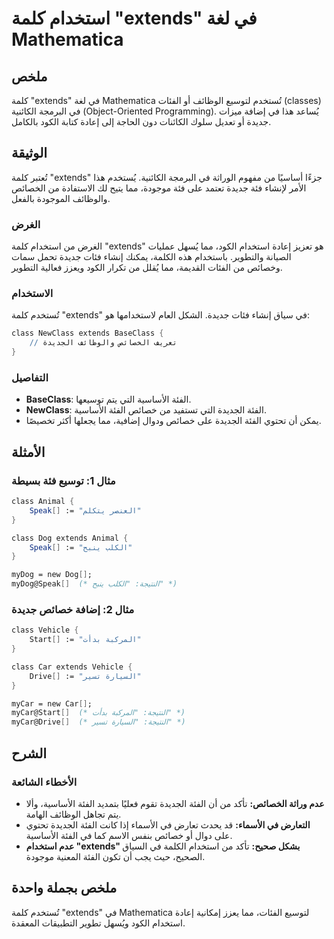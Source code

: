 <!--
Meta Description: # استخدام كلمة "extends" في لغة Mathematica ## ملخص كلمة "extends" في لغة Mathematica تُستخدم لتوسيع الوظائف أو الفئات (classes) في البرمجة الكائنية (...
Meta Keywords: extends, الفئة, استخدام, كلمة, mathematica
-->

# استخدام كلمة "extends" في لغة Mathematica

## ملخص
كلمة "extends" في لغة Mathematica تُستخدم لتوسيع الوظائف أو الفئات (classes) في البرمجة الكائنية (Object-Oriented Programming). يُساعد هذا في إضافة ميزات جديدة أو تعديل سلوك الكائنات دون الحاجة إلى إعادة كتابة الكود بالكامل.

## الوثيقة
تُعتبر كلمة "extends" جزءًا أساسيًا من مفهوم الوراثة في البرمجة الكائنية. يُستخدم هذا الأمر لإنشاء فئة جديدة تعتمد على فئة موجودة، مما يتيح لك الاستفادة من الخصائص والوظائف الموجودة بالفعل. 

### الغرض
الغرض من استخدام كلمة "extends" هو تعزيز إعادة استخدام الكود، مما يُسهل عمليات الصيانة والتطوير. باستخدام هذه الكلمة، يمكنك إنشاء فئات جديدة تحمل سمات وخصائص من الفئات القديمة، مما يُقلل من تكرار الكود ويعزز فعالية التطوير.

### الاستخدام
تُستخدم كلمة "extends" في سياق إنشاء فئات جديدة. الشكل العام لاستخدامها هو:

```mathematica
class NewClass extends BaseClass {
    // تعريف الخصائص والوظائف الجديدة
}
```

### التفاصيل
- **BaseClass**: الفئة الأساسية التي يتم توسيعها.
- **NewClass**: الفئة الجديدة التي تستفيد من خصائص الفئة الأساسية.
- يمكن أن تحتوي الفئة الجديدة على خصائص ودوال إضافية، مما يجعلها أكثر تخصيصًا.

## الأمثلة
### مثال 1: توسيع فئة بسيطة
```mathematica
class Animal {
    Speak[] := "العنصر يتكلم"
}

class Dog extends Animal {
    Speak[] := "الكلب ينبح"
}

myDog = new Dog[];
myDog@Speak[]  (* النتيجة: "الكلب ينبح" *)
```

### مثال 2: إضافة خصائص جديدة
```mathematica
class Vehicle {
    Start[] := "المركبة بدأت"
}

class Car extends Vehicle {
    Drive[] := "السيارة تسير"
}

myCar = new Car[];
myCar@Start[]  (* النتيجة: "المركبة بدأت" *)
myCar@Drive[]  (* النتيجة: "السيارة تسير" *)
```

## الشرح
### الأخطاء الشائعة
- **عدم وراثة الخصائص:** تأكد من أن الفئة الجديدة تقوم فعليًا بتمديد الفئة الأساسية، وألا يتم تجاهل الوظائف الهامة.
- **التعارض في الأسماء:** قد يحدث تعارض في الأسماء إذا كانت الفئة الجديدة تحتوي على دوال أو خصائص بنفس الاسم كما في الفئة الأساسية.
- **عدم استخدام "extends" بشكل صحيح:** تأكد من استخدام الكلمة في السياق الصحيح، حيث يجب أن تكون الفئة المعنية موجودة.

## ملخص بجملة واحدة
تُستخدم كلمة "extends" في Mathematica لتوسيع الفئات، مما يعزز إمكانية إعادة استخدام الكود ويُسهل تطوير التطبيقات المعقدة.